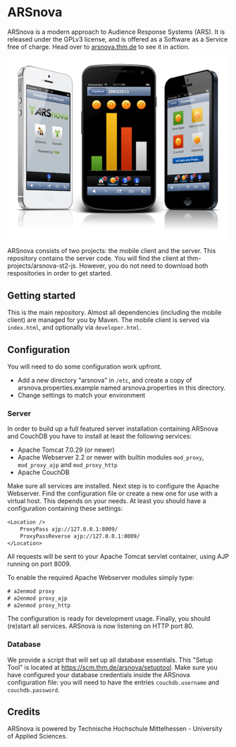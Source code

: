 # ARSnova

ARSnova is a modern approach to Audience Response Systems (ARS). It is released under the GPLv3 license, and is offered as a Software as a Service free of charge. Head over to [arsnova.thm.de](https://arsnova.thm.de/) to see it in action.

![ARSnova](src/site/resources/showcase.png)

ARSnova consists of two projects: the mobile client and the server. This repository contains the server code. You will find the client at thm-projects/arsnova-st2-js. However, you do not need to download both respositories in order to get started.

## Getting started

This is the main repository. Almost all dependencies (including the mobile client) are managed for you by Maven.  The mobile client is served via `index.html`, and optionally via `developer.html`. 

## Configuration

You will need to do some configuration work upfront.

 * Add a new directory "arsnova" in `/etc`, and create a copy of arsnova.properties.example named arsnova.properties in this directory.
 * Change settings to match your environment

### Server

In order to build up a full featured server installation containing ARSnova and CouchDB you have to install at least the following services:

 * Apache Tomcat 7.0.29 (or newer)
 * Apache Webserver 2.2 or newer with builtin modules `mod_proxy`, `mod_proxy_ajp` and `mod_proxy_http`
 * Apache CouchDB
 
Make sure all services are installed. Next step is to configure the Apache Webserver. Find the configuration file or create a new one for use with a virtual host. This depends on your needs. At least you should have a configuration containing these settings:

	<Location />
		ProxyPass ajp://127.0.0.1:8009/
		ProxyPassReverse ajp://127.0.0.1:8009/
	</Location>

All requests will be sent to your Apache Tomcat servlet container, using AJP running on port 8009.

To enable the required Apache Webserver modules simply type:

	# a2enmod proxy
	# a2enmod proxy_ajp
	# a2enmod proxy_http

The configuration is ready for development usage. Finally, you should (re)start all services. ARSnova is now listening on HTTP port 80.

### Database

We provide a script that will set up all database essentials. This "Setup Tool" is located at <https://scm.thm.de/arsnova/setuptool>. Make sure you have configured your database credentials inside the ARSnova configuration file: you will need to have the entries `couchdb.username` and `couchdb.password`.

## Credits

ARSnova is powered by Technische Hochschule Mittelhessen - University of Applied Sciences.
